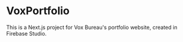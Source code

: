 # VoxPortfolio

This is a Next.js project for Vox Bureau's portfolio website, created in Firebase Studio.
